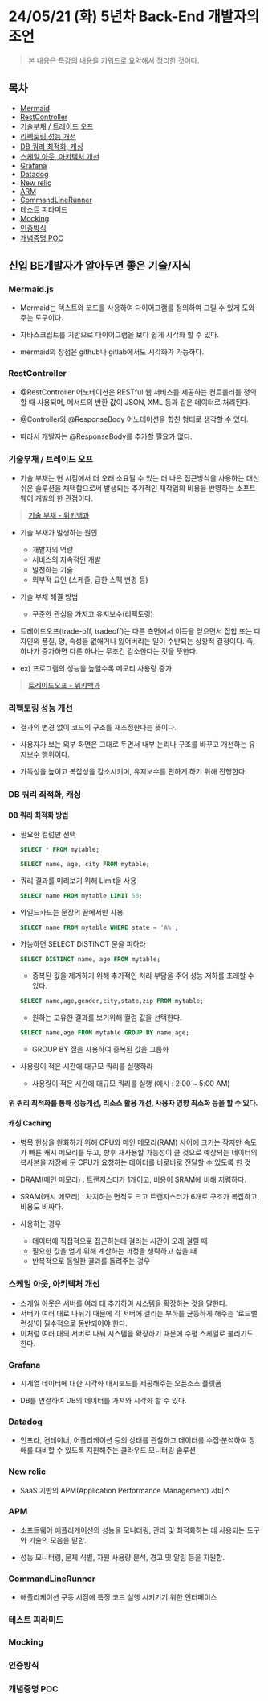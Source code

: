 # 24/05/21 (화) 5년차 Back-End 개발자의 조언

> 본 내용은 특강의 내용을 키워드로 요악해서 정리한 것이다.
  
## 목차

- [Mermaid](#Mermaid.js)
- [RestController](#RestController)
- [기술부채 / 트레이드 오프](#기술부채-/-트레이드-오프)
- [리펙토링 성능 개선](#리펙토링-성능-개선)
- [DB 쿼리 최적화, 캐싱](#DB-쿼리-최적화,-캐싱)
- [스케일 아웃, 아키텍처 개선](#스케일-아웃,-아키텍처-개선)
- [Grafana](#Grafana)
- [Datadog](#Datadog)
- [New relic](#New-relic)
- [ARM](#ARM)
- [CommandLineRunner](#CommandLineRunner)
- [테스트 피라미드](#테스트-피라미드)
- [Mocking](#Mocking)
- [인증방식](#인증방식)
- [개념증명 POC](#개념증명-POC)

## 신입 BE개발자가 알아두면 좋은 기술/지식

### Mermaid.js

- Mermaid는 텍스트와 코드를 사용하여 다이어그램를 정의하여 그릴 수 있게 도와주는 도구이다.

- 자바스크립트를 기반으로 다이어그램을 보다 쉽게 시각화 할 수 있다.

- mermaid의 장점은 github나 gitlab에서도 시각화가 가능하다.

### RestController

- @RestController 어노테이션은 RESTful 웹 서비스를 제공하는 컨트롤러를 정의할 때 사용되며, 메서드의 반환 값이 JSON, XML 등과 같은 데이터로 처리된다.

- @Controller와 @ResponseBody 어노테이션을 합친 형태로 생각할 수 있다.

- 따라서 개발자는 @ResponseBody를 추가할 필요가 없다.

### 기술부채 / 트레이드 오프

- 기술 부채는 현 시점에서 더 오래 소요될 수 있는 더 나은 접근방식을 사용하는 대신 쉬운 솔루션을 채택함으로써 발생되는 추가적인 재작업의 비용을 반영하는 소프트웨어 개발의 한 관점이다.
> [기술 부채 - 위키백과](https://ko.wikipedia.org/wiki/%EA%B8%B0%EC%88%A0_%EB%B6%80%EC%B1%84)

- 기술 부채가 발생하는 원인
    - 개발자의 역량
    - 서비스의 지속적인 개발
    - 발전하는 기술
    - 외부적 요인 (스케줄, 급한 스펙 변경 등)

- 기술 부채 해결 방법
    - 꾸준한 관심을 가지고 유지보수(리팩토링)

- 트레이드오프(trade-off, tradeoff)는 다른 측면에서 이득을 얻으면서 집합 또는 디자인의 품질, 양, 속성을 없애거나 잃어버리는 일이 수반되는 상황적 결정이다. 즉, 하나가 증가하면 다른 하나는 무조건 감소한다는 것을 뜻한다.
- ex) 프로그램의 성능을 높일수록 메모리 사용량 증가
> [트레이드오프 - 위키백과](https://ko.wikipedia.org/wiki/%ED%8A%B8%EB%A0%88%EC%9D%B4%EB%93%9C%EC%98%A4%ED%94%84)
### 리펙토링 성능 개선

- 결과의 변경 없이 코드의 구조를 재조정한다는 뜻이다.

- 사용자가 보는 외부 화면은 그대로 두면서 내부 논리나 구조를 바꾸고 개선하는 유지보수 행위이다.

- 가독성을 높이고 복잡성을 감소시키며, 유지보수를 편하게 하기 위해 진행한다.

### DB 쿼리 최적화, 캐싱

#### DB 쿼리 최적화 방법
- 필요한 컬럼만 선택
    ```sql
    SELECT * FROM mytable;
    ```
    ```sql
    SELECT name, age, city FROM mytable;
    ```

- 쿼리 결과를 미리보기 위해 Limit을 사용
    ```sql
    SELECT name FROM mytable LIMIT 50;
    ```

- 와일드카드는 문장의 끝에서만 사용
    ```sql
    SELECT name FROM mytable WHERE state = 'A%';
    ```

- 가능하면 SELECT DISTINCT 문을 피하라
    ```sql
    SELECT DISTINCT name, age FROM mytable;
    ```
    - 중복된 값을 제거하기 위해 추가적인 처리 부담을 주어 성능 저하를 초래할 수 있다. 
    ```sql
    SELECT name,age,gender,city,state,zip FROM mytable;
    ```
    - 원하는 고유한 결과를 보기위해 컬럼 값을 선택한다.
    ```sql
    SELECT name,age FROM mytable GROUP BY name,age;
    ```
    - GROUP BY 절을 사용하여 중복된 값을 그룹화

- 사용량이 적은 시간에 대규모 쿼리를 실행하라

    - 사용량이 적은 시간에 대규모 쿼리를 실행 (예시 : 2:00 ~ 5:00 AM)
 

#### 위 쿼리 최적화를 통해 **성능개선, 리소스 활용 개선, 사용자 영향 최소화** 등을 할 수 있다.

#### 캐싱 Caching
- 병목 현상을 완화하기 위해 CPU와 메인 메모리(RAM) 사이에 크기는 작지만 속도가 빠른 캐시 메모리를 두고, 향후 재사용할 가능성이 클 것으로 예상되는 데이터의 복사본을 저장해 둔 CPU가 요청하는 데이터를 바로바로 전달할 수 있도록 한 것

- DRAM(메인 메모리) : 트랜지스터가 1개이고, 비용이 SRAM에 비해 저렴하다.

- SRAM(캐시 메모리) : 차지하는 면적도 크고 트랜지스터가 6개로 구조가 복잡하고, 비용도 비싸다.

- 사용하는 경우
    - 데이터에 직접적으로 접근하는데 걸리는 시간이 오래 걸릴 때
    - 필요한 값을 얻기 위해 계산하는 과정을 생략하고 싶을 때
    - 반복적으로 동일한 결과를 돌려주는 경우

### 스케일 아웃, 아키텍처 개선

- 스케일 아웃은 서버를 여러 대 추가하여 시스템을 확장하는 것을 말한다.
 
- 서버가 여러 대로 나뉘기 때문에 각 서버에 걸리는 부하를 균등하게 해주는 '로드밸런싱'이 필수적으로 동반되어야 한다.
 
- 이처럼 여러 대의 서버로 나눠 시스템을 확장하기 때문에 수평 스케일로 불리기도 한다.

### Grafana

- 시계열 데이터에 대한 시각화 대시보드를 제공해주는 오픈소스 플랫폼

- DB를 연결하여 DB의 데이터를 가져와 시각화 할 수 있다.

### Datadog
- 인프라, 컨테이너, 어플리케이션 등의 상태를 관찰하고 데이터를 수집·분석하여 장애를 대비할 수 있도록 지원해주는 클라우드 모니터링 솔루션 
### New relic

- SaaS 기반의 APM(Application Performance Management) 서비스

### APM

- 소프트웨어 애플리케이션의 성능을 모니터링, 관리 및 최적화하는 데 사용되는 도구와 기술의 모음을 말함.

- 성능 모니터링, 문제 식별, 자원 사용량 분석, 경고 및 알림 등을 지원함.

### CommandLineRunner

- 애플리케이션 구동 시점에 특정 코드 실행 시키기기 위한 인터페이스

### 테스트 피라미드

### Mocking

### 인증방식

### 개념증명 POC
